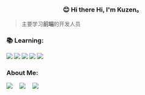 <div align="center">
  <h3>😊 Hi there Hi, I'm Kuzen。</h3>

</div>

<div style="text-align: left;">

  > 主要学习**前端**的开发人员
  <h3>📚 Learning:</h3>


<code><img src="https://img.shields.io/badge/typescript-%23007ACC.svg?style=for-the-badge&logo=typescript&logoColor=white"/></code>
<code><img src="https://img.shields.io/badge/vuejs-%2335495e.svg?style=for-the-badge&logo=vuedotjs&logoColor=%234FC08D"/></code>
<code><img src="https://img.shields.io/badge/react-%2320232a.svg?style=for-the-badge&logo=react&logoColor=%2361DAFB"/></code>
<code><img src="https://img.shields.io/badge/node.js-6DA55F?style=for-the-badge&logo=node.js&logoColor=white"/></code>
<code><img src="https://img.shields.io/badge/javascript-F7DF1E?style=for-the-badge&logo=javascript&logoColor=white"/></code>

</div>

<div style="text-align: left;">
  <h3>About Me:</h3>
  <a href="https://x.com/kuzen_so"><img src="https://img.shields.io/badge/Twitter-推特-blue" /></a>&emsp;
  <a href="https://www.kuzen.top"><img src="https://img.shields.io/badge/Blog-%E5%8D%9A%E5%AE%A2-orange?style=flat" /></a>&emsp;
  <a href="https://www.v2ex.com/member/xiaokunda"><img src="https://img.shields.io/badge/v2ex-V%E7%AB%99-%7B%7D" /></a>&emsp;
</div>
